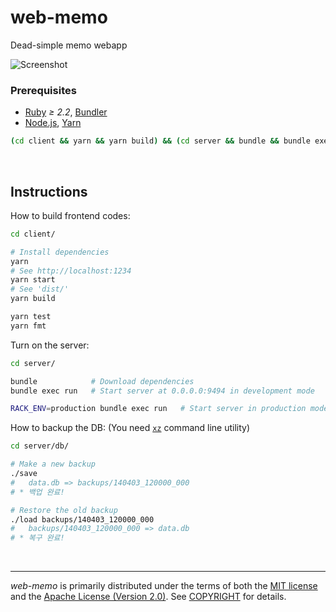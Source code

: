 web-memo
========
Dead-simple memo webapp

![Screenshot]

### Prerequisites
- [Ruby] *≥ 2.2*, [Bundler]
- [Node.js], [Yarn]

```bash
(cd client && yarn && yarn build) && (cd server && bundle && bundle exec run)
```

<br>

Instructions
--------
How to build frontend codes:
```bash
cd client/

# Install dependencies
yarn
# See http://localhost:1234
yarn start
# See 'dist/'
yarn build

yarn test
yarn fmt
```

Turn on the server:
```bash
cd server/

bundle            # Download dependencies
bundle exec run   # Start server at 0.0.0.0:9494 in development mode

RACK_ENV=production bundle exec run   # Start server in production mode
```

How to backup the DB: (You need [`xz`](https://tukaani.org/xz/) command line utility)
```bash
cd server/db/

# Make a new backup
./save
#   data.db => backups/140403_120000_000
# * 백업 완료!

# Restore the old backup
./load backups/140403_120000_000
#   backups/140403_120000_000 => data.db
# * 복구 완료!
```

<br>

--------
*web-memo* is primarily distributed under the terms of both the [MIT license]
and the [Apache License (Version 2.0)]. See [COPYRIGHT] for details.

[Screenshot]: doc/screenshot.png
[Ruby]: https://www.ruby-lang.org
[Bundler]: https://bundler.io/
[Node.js]: https://nodejs.org
[Yarn]: https://yarnpkg.com/lang/en/
[`xz`]: https://tukaani.org/xz/
[MIT license]: LICENSE-MIT
[Apache License (Version 2.0)]: LICENSE-APACHE
[COPYRIGHT]: COPYRIGHT
